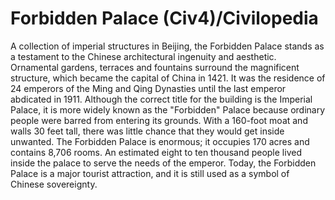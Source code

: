 # Forbidden Palace (Civ4)/Civilopedia

A collection of imperial structures in Beijing, the Forbidden Palace stands as a testament to the Chinese architectural ingenuity and aesthetic. Ornamental gardens, terraces and fountains surround the magnificent structure, which became the capital of China in 1421. It was the residence of 24 emperors of the Ming and Qing Dynasties until the last emperor abdicated in 1911. Although the correct title for the building is the Imperial Palace, it is more widely known as the "Forbidden" Palace because ordinary people were barred from entering its grounds. With a 160-foot moat and walls 30 feet tall, there was little chance that they would get inside unwanted. The Forbidden Palace is enormous; it occupies 170 acres and contains 8,706 rooms. An estimated eight to ten thousand people lived inside the palace to serve the needs of the emperor. Today, the Forbidden Palace is a major tourist attraction, and it is still used as a symbol of Chinese sovereignty.